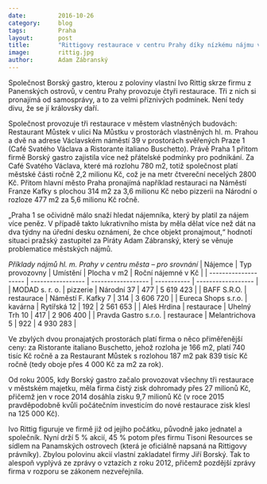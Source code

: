 ```yaml
---
date:         2016-10-26
category:     blog
tags:         Praha
layout:       post
title:        "Rittigovy restaurace v centru Prahy díky nízkému nájmu vzkvétají" 
image:        rittig.jpg
author:       Adam Zábranský
---
```


Společnost Borský gastro, kterou z poloviny vlastní Ivo Rittig skrze firmu z Panenských ostrovů, v centru Prahy provozuje čtyři restaurace. Tři z nich si pronajímá od samosprávy, a to za velmi příznivých podmínek. Není tedy divu, že se jí královsky daří.

Společnost provozuje tři restaurace v městem vlastněných budovách: Restaurant Můstek v ulici Na Můstku v prostorách vlastněných hl. m. Prahou a dvě na adrese Václavském náměstí 39 v prostorách svěřených Praze 1 (Café Svatého Václava a Ristorante italiano Buschetto). Právě Praha 1 přitom firmě Borský gastro zajistila více než přátelské podmínky pro podnikání. Za Café Svatého Václava, které má rozlohu 780 m2, totiž společnost platí městské části ročně 2,2 milionu Kč, což je na metr čtvereční necelých 2800 Kč. Přitom hlavní město Praha pronajímá například restauraci na Náměstí Franze Kafky s plochou 314 m2 za 3,6 milionu Kč nebo pizzerii na Národní o rozloze 477 m2 za 5,6 milionu Kč ročně.

„Praha 1 se očividně málo snaží hledat nájemníka, který by platil za nájem více peněz. V případě takto lukrativního místa by měla dělat více než dát na dva týdny na úřední desku oznámení, že chce objekt pronajmout,“ hodnotí situaci pražský zastupitel za Piráty Adam Zábranský, který se věnuje problematice městských nájmů.

*Příklady nájmů hl. m. Prahy v centru města – pro srovnání*
| Nájemce              | Typ provozovny    | Umístění           | Plocha v m2 | Roční nájemné v Kč |
| -------------------- | ----------------- | ------------------ | ----------- | ------------------ |
| MODAD s. r. o.       | pizzerie          | Národní 37         | 477         | 5 619 423 |
| BAFF S.R.O.          | restaurace        | Náměstí F. Kafky 7 | 314         | 3 606 720 |
| Eureca Shops s.r.o.  | kavárna           | Rytířská 12        | 192         | 2 561 653 |
| Aleš Hrdina          | restaurace        | Uhelný Trh 10      | 417         | 2 906 400 |
| Pravda Gastro s.r.o. | restaurace        | Melantrichova 5    | 922         | 4 930 283 |

Ve zbylých dvou pronajatých prostorách platí firma o něco přiměřenější ceny: za Ristorante italiano Buschetto, jehož rozloha je 166 m2, platí 740 tisíc Kč ročně a za Restaurant Můstek s rozlohou 187 m2 pak 839 tisíc Kč ročně (tedy oboje přes 4 000 Kč za m2 za rok).

Od roku 2005, kdy Borský gastro začalo provozovat všechny tři restaurace v městském majetku, měla firma čistý zisk dohromady přes 27 milionů Kč, přičemž jen v roce 2014 dosáhla zisku 9,7 milionů Kč (v roce 2015 pravděpodobně kvůli počátečním investicím do nové restaurace zisk klesl na 125 000 Kč).

Ivo Rittig figuruje ve firmě již od jejího počátku, původně jako jednatel a společník. Nyní drží 5 % akcií, 45 % potom přes firmu Tisoni Resources se sídlem na Panamských ostrovech (která je oficiálně napsaná na Rittigovy právníky). Zbylou polovinu akcií vlastní zakladatel firmy Jiří Borský. Tak to alespoň vyplývá ze zprávy o vztazích z roku 2012, přičemž pozdější zprávy firma v rozporu se zákonem nezveřejnila.